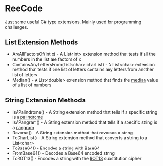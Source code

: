 # ReeCode
Just some useful C# type extensions. Mainly used for programming challenges.

List Extension Methods
----------------------
- AreAllFactorsOf(int x) - A List\<int\> extension method that tests if all the numbers in the list are factors of x
- ContainsAnyLettersFrom(List\<char\> charList) - A List\<char\> extension method that tests if one list of letters contains any letters from another list of letters
- Median() - A List\<double\> extension method that finds the [median](https://en.wikipedia.org/wiki/Median) value of a list of numbers
  
String Extension Methods
------------------------
- IsAPalindrome() - A String extension method that tells if a specific string is a [palindrome](https://en.wikipedia.org/wiki/Palindrome)
- IsAPangram() - A String extension method that tells if a specific string is a [pangram](https://en.wikipedia.org/wiki/Pangram)
- Reverse() - A String extension method that reverses a string
- ToCharList() - A String extension method that converts a string to a List\<char\>
- ToBase64() - Encodes  a string with [Base64](https://en.wikipedia.org/wiki/Base64)
- FromBase64() - Decodes a Base64 encoded string
- ToROT13() - Encodes a string with the [ROT13](https://en.wikipedia.org/wiki/ROT13) substitution cipher
